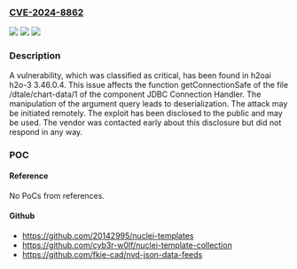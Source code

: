 ### [CVE-2024-8862](https://cve.mitre.org/cgi-bin/cvename.cgi?name=CVE-2024-8862)
![](https://img.shields.io/static/v1?label=Product&message=h2o-3&color=blue)
![](https://img.shields.io/static/v1?label=Version&message=%3D%203.46.0.4%20&color=brighgreen)
![](https://img.shields.io/static/v1?label=Vulnerability&message=Deserialization&color=brighgreen)

### Description

A vulnerability, which was classified as critical, has been found in h2oai h2o-3 3.46.0.4. This issue affects the function getConnectionSafe of the file /dtale/chart-data/1 of the component JDBC Connection Handler. The manipulation of the argument query leads to deserialization. The attack may be initiated remotely. The exploit has been disclosed to the public and may be used. The vendor was contacted early about this disclosure but did not respond in any way.

### POC

#### Reference
No PoCs from references.

#### Github
- https://github.com/20142995/nuclei-templates
- https://github.com/cyb3r-w0lf/nuclei-template-collection
- https://github.com/fkie-cad/nvd-json-data-feeds


